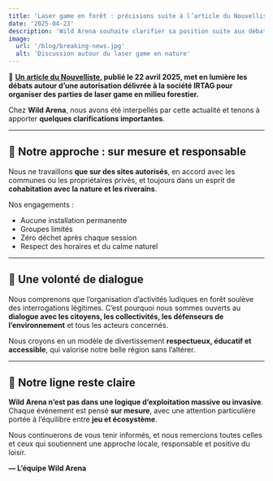 ```yaml
---
title: 'Laser game en forêt : précisions suite à l’article du Nouvelliste'
date: '2025-04-23'
description: 'Wild Arena souhaite clarifier sa position suite aux débats publics autour d’une autorisation accordée à une autre société.'
image:
  url: '/blog/breaking-news.jpg'
  alt: 'Discussion autour du laser game en nature'
---
```


📰 **[Un article du Nouvelliste](https://www.lenouvelliste.ch/valais/le-valais-autorise-une-societe-privee-a-organiser-des-lasergame-en-foret-les-oppositions-pleuvent-1449545), publié le 22 avril 2025, met en lumière les débats autour d’une autorisation délivrée à la société IRTAG pour organiser des parties de laser game en milieu forestier.**

Chez **Wild Arena**, nous avons été interpellés par cette actualité et tenons à apporter **quelques clarifications importantes**.   

---

## 🌿 Notre approche : sur mesure et responsable

Nous ne travaillons **que sur des sites autorisés**, en accord avec les communes ou les propriétaires privés, et toujours dans un esprit de **cohabitation avec la nature et les riverains**.

Nos engagements :
- Aucune installation permanente
- Groupes limités
- Zéro déchet après chaque session
- Respect des horaires et du calme naturel

---

## 🤝 Une volonté de dialogue

Nous comprenons que l’organisation d’activités ludiques en forêt soulève des interrogations légitimes. C’est pourquoi nous sommes ouverts au **dialogue avec les citoyens, les collectivités, les défenseurs de l’environnement** et tous les acteurs concernés.

Nous croyons en un modèle de divertissement **respectueux, éducatif et accessible**, qui valorise notre belle région sans l’altérer.

---

## 🧭 Notre ligne reste claire

**Wild Arena n’est pas dans une logique d’exploitation massive ou invasive**. Chaque événement est pensé **sur mesure**, avec une attention particulière portée à l’équilibre entre **jeu et écosystème**.

Nous continuerons de vous tenir informés, et nous remercions toutes celles et ceux qui soutiennent une approche locale, responsable et positive du loisir.

**— L’équipe Wild Arena**
